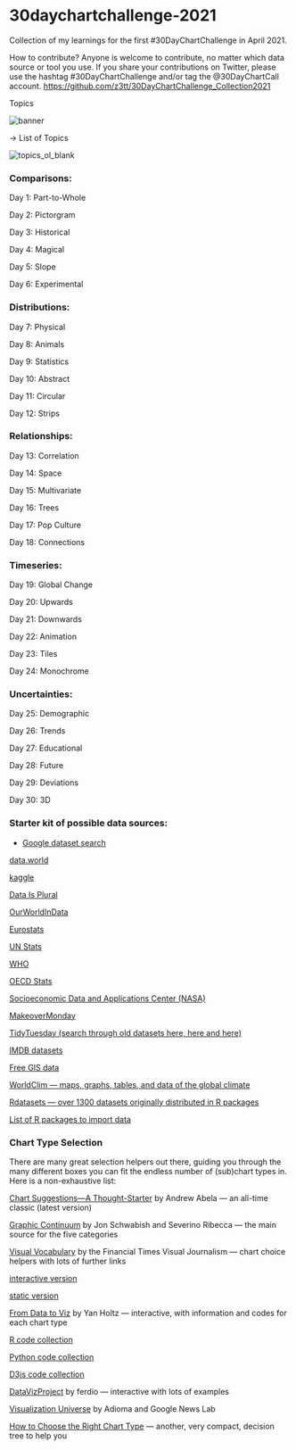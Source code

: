 # 30daychartchallenge-2021
Collection of my learnings for the first #30DayChartChallenge in April 2021.

How to contribute?
Anyone is welcome to contribute, no matter which data source or tool you use.
If you share your contributions on Twitter, please use the hashtag #30DayChartChallenge and/or tag the @30DayChartCall account.
https://github.com/z3tt/30DayChartChallenge_Collection2021

Topics

![banner](https://user-images.githubusercontent.com/62923332/145532114-fe5cba9e-00b9-4b85-a7b4-2ae828a990e3.png)



→ List of Topics

![topics_ol_blank](https://user-images.githubusercontent.com/62923332/145532137-7edd23c8-ab10-412c-a37e-191bbea0ddaf.png)



### Comparisons:

Day 1: Part-to-Whole

Day 2: Pictorgram

Day 3: Historical

Day 4: Magical

Day 5: Slope

Day 6: Experimental

### Distributions:

Day 7: Physical

Day 8: Animals

Day 9: Statistics

Day 10: Abstract

Day 11: Circular

Day 12: Strips

### Relationships:

Day 13: Correlation

Day 14: Space

Day 15: Multivariate

Day 16: Trees

Day 17: Pop Culture

Day 18: Connections

### Timeseries:

Day 19: Global Change

Day 20: Upwards

Day 21: Downwards

Day 22: Animation

Day 23: Tiles

Day 24: Monochrome

### Uncertainties:

Day 25: Demographic

Day 26: Trends

Day 27: Educational

Day 28: Future

Day 29: Deviations

Day 30: 3D

### Starter kit of possible data sources:

* [Google dataset search](https://datasetsearch.research.google.com/)

[data.world](https://data.world/)

[kaggle](https://www.kaggle.com/datasets)

[Data Is Plural](https://docs.google.com/spreadsheets/d/1wZhPLMCHKJvwOkP4juclhjFgqIY8fQFMemwKL2c64vk/edit#gid=0)

[OurWorldInData](https://ourworldindata.org/)

[Eurostats](https://ec.europa.eu/eurostat)

[UN Stats](https://unstats.un.org/home/)

[WHO](https://www.who.int/data/collections)

[OECD Stats](https://stats.oecd.org/)

[Socioeconomic Data and Applications Center (NASA)](https://sedac.ciesin.columbia.edu/)

[MakeoverMonday](https://www.makeovermonday.co.uk/data/)

[TidyTuesday (search through old datasets here, here and here)](https://github.com/rfordatascience/tidytuesday/tree/master/data/2021)

[IMDB datasets](https://www.imdb.com/interfaces/)

[Free GIS data](http://freegisdata.rtwilson.com/)

[WorldClim — maps, graphs, tables, and data of the global climate](https://worldclim.org/)

[Rdatasets — over 1300 datasets originally distributed in R packages](https://vincentarelbundock.github.io/Rdatasets/datasets.html)

[List of R packages to import data](https://www.computerworld.com/article/3109890/these-r-packages-import-sports-weather-stock-data-and-more.html)

### Chart Type Selection

There are many great selection helpers out there, guiding you through the many different boxes you can fit the endless number of (sub)chart types in. Here is a non-exhaustive list:

[Chart Suggestions—A Thought-Starter](http://extremepresentation.com/wp-content/uploads/choosing-a-good-chart-09-1.pdf) by Andrew Abela — an all-time classic (latest version)

[Graphic Continuum](https://policyviz.com/2014/09/09/graphic-continuum/) by Jon Schwabish and Severino Ribecca — the main source for the five categories

[Visual Vocabulary](https://github.com/Financial-Times/chart-doctor/tree/main/visual-vocabulary) by the Financial Times Visual Journalism — chart choice helpers with lots of further links

[interactive version](https://www.ft.com/chart-doctor)

[static version](https://raw.githubusercontent.com/ft-interactive/chart-doctor/master/visual-vocabulary/poster.png)

[From Data to Viz](https://www.data-to-viz.com/) by Yan Holtz — interactive, with information and codes for each chart type

[R code collection](https://www.r-graph-gallery.com/)

[Python code collection](https://www.python-graph-gallery.com/)

[D3js code collection](https://www.d3-graph-gallery.com/)

[DataVizProject](https://datavizproject.com/) by ferdio — interactive with lots of examples

[Visualization Universe](http://visualizationuniverse.com/) by Adioma and Google News Lab

[How to Choose the Right Chart Type](https://activewizards.com/blog/how-to-choose-the-right-chart-type-infographic/) — another, very compact, decision tree to help you
